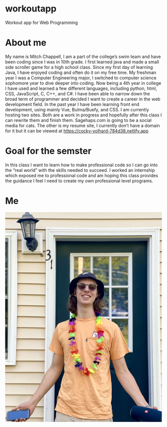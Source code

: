 # workoutapp
Workout app for Web Programming

# About me
My name is Mitch Chappell, I am a part of the college’s swim team and have been coding since I was in 10th grade. 
I first learned java and made a small side scroller game for a high school class. 
Since my first day of learning Java, I have enjoyed coding and often do it on my free time.
My freshman year I was a Computer Engineering major, I switched to computer science sophomore year to dive deeper into coding.
Now being a 4th year in college I have used and learned a few different languages, including python, html, CSS, JavaScript, C, C++, and C#. 
I have been able to narrow down the broad term of programmer and decided I want to create a career in the web development field. 
In the past year I have been learning front end development, using mainly Vue, Bulma/Buefy, and CSS. I am currently hosting two sites. 
Both are a work in progress and hopefully after this class I can rewrite them and finish them. Sagehaps.com is going to be a social media for cats. 
The other is my resume site, I currently don’t have a domain for it but it can be viewed at https://cocky-volhard-784d38.netlify.app

# Goal for the semster
In this class I want to learn how to make professional code so I can go into the “real world” with the skills needed to succeed. I worked an internship which exposed me to professional code and am hoping this class provides the guidance I feel I need to create my own professional level programs. 

# Me
![Image of Me](./pictures/me.jpg)
